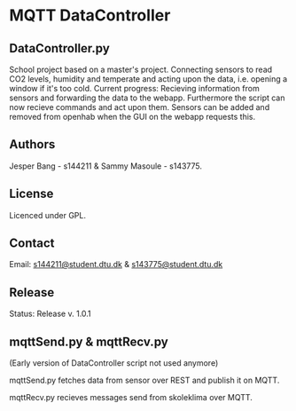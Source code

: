 # MQTT DataController

## DataController.py
School project based on a master's project. Connecting sensors to read CO2 levels, humidity and temperate and acting upon the data, i.e. opening a window if it's too cold.
Current progress: Recieving information from sensors and forwarding the data to the webapp. Furthermore the script can now recieve commands and act upon them. Sensors can be added and removed from openhab when the GUI on the webapp requests this.

## Authors
Jesper Bang - s144211 & Sammy Masoule - s143775.

## License
Licenced under GPL.

## Contact
Email:    s144211@student.dtu.dk & s143775@student.dtu.dk

## Release
Status:   Release v. 1.0.1

## mqttSend.py & mqttRecv.py
(Early version of DataController script not used anymore)

mqttSend.py fetches data from sensor over REST and publish it on MQTT.

mqttRecv.py recieves messages send from skoleklima over MQTT.
